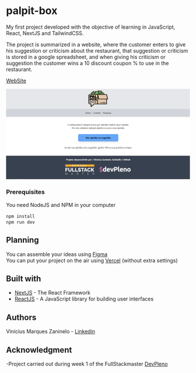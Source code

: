 # palpit-box
My first project developed with the objective of learning in JavaScript, React, NextJS and TailwindCSS. 

The project is summarized in a website, where the customer enters to give his suggestion or criticism about the restaurant, that suggestion or criticism is stored in a google spreadsheet, and when giving his criticism or suggestion the customer wins a 10 discount coupon % to use in the restaurant. 


[WebSite](https://palpit-box.vercel.app/)

![Preview](https://github.com/viniciusmarquezaninelo/palpit-box/blob/master/print-readme.png?raw=true)


### Prerequisites

You need NodeJS and NPM in your computer

```
npm install 
npm run dev
```

## Planning 
You can assemble your ideas using [Figma](https://www.figma.com/) <br>
You can put your project on the air using [Vercel](https://vercel.com/login) (without extra settings)

## Built with 
- [NextJS](https://nextjs.org/) - The React Framework
- [ReactJS](https://reactjs.org/) - A JavaScript library for building user interfaces 

## Authors 
Vinícius Marques Zaninelo - [Linkedin](https://www.linkedin.com/in/vin%C3%ADciuszaninelo/)

## Acknowledgment
-Project carried out during week 1 of the FullStackmaster [DevPleno](https://devpleno.com/)
